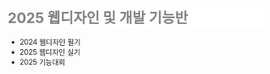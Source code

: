 <style>
  h1 {
    color: gray;
    background-color: white;
  }
</style>

<h1>2025 웹디자인 및 개발 기능반</h1>
<ul>
  <li>2024 웹디자인 필기</li>
  <li>2025 웹디자인 실기</li>
  <li>2025 기능대회</li>
</ul>
